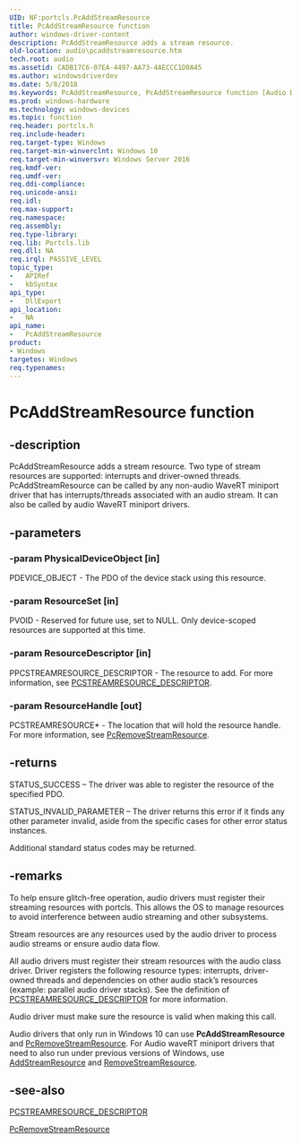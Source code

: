 ```yaml
---
UID: NF:portcls.PcAddStreamResource
title: PcAddStreamResource function
author: windows-driver-content
description: PcAddStreamResource adds a stream resource.
old-location: audio\pcaddstreamresource.htm
tech.root: audio
ms.assetid: CADB17C6-07EA-4497-AA73-4AECCC1D0A45
ms.author: windowsdriverdev
ms.date: 5/8/2018
ms.keywords: PcAddStreamResource, PcAddStreamResource function [Audio Devices], audio.pcaddstreamresource, portcls/PcAddStreamResource
ms.prod: windows-hardware
ms.technology: windows-devices
ms.topic: function
req.header: portcls.h
req.include-header: 
req.target-type: Windows
req.target-min-winverclnt: Windows 10
req.target-min-winversvr: Windows Server 2016
req.kmdf-ver: 
req.umdf-ver: 
req.ddi-compliance: 
req.unicode-ansi: 
req.idl: 
req.max-support: 
req.namespace: 
req.assembly: 
req.type-library: 
req.lib: Portcls.lib
req.dll: NA
req.irql: PASSIVE_LEVEL
topic_type:
-	APIRef
-	kbSyntax
api_type:
-	DllExport
api_location:
-	NA
api_name:
-	PcAddStreamResource
product:
- Windows
targetos: Windows
req.typenames: 
---
```


# PcAddStreamResource function


## -description


PcAddStreamResource adds a stream resource. 
Two type of stream resources are supported: interrupts and driver-owned threads. PcAddStreamResource can be called by any non-audio WaveRT miniport driver that has interrupts/threads associated with an audio stream. It can also be called by audio WaveRT miniport drivers.


## -parameters




### -param PhysicalDeviceObject [in]

PDEVICE_OBJECT - The PDO of the device stack using this resource. 


### -param ResourceSet [in]

PVOID - Reserved for future use, set to NULL. Only device-scoped resources are supported at this time. 


### -param ResourceDescriptor [in]

PPCSTREAMRESOURCE_DESCRIPTOR - The resource to add. For more information, see <a href="https://msdn.microsoft.com/library/windows/hardware/mt298191">PCSTREAMRESOURCE_DESCRIPTOR</a>. 


### -param ResourceHandle [out]

PCSTREAMRESOURCE* - The location that will hold the resource handle. For more information, see <a href="https://msdn.microsoft.com/library/windows/hardware/mt298189">PcRemoveStreamResource</a>.  


## -returns



STATUS_SUCCESS – The driver was able to register the resource of the specified PDO. 

 

STATUS_INVALID_PARAMETER – The driver returns this error if it finds any other parameter invalid, aside from the specific cases for other error status instances. 



Additional standard status codes may be returned.




## -remarks



To help ensure glitch-free operation, audio drivers must register their streaming resources with portcls. This allows the OS to manage resources to avoid interference between audio streaming and other subsystems. 

Stream resources are any resources used by the audio driver to process audio streams or ensure audio data flow. 

All audio drivers must register their stream resources with the audio class driver. Driver registers the following resource types: interrupts, driver-owned threads and dependencies on other audio stack’s resources (example: parallel audio driver stacks). See the definition of <a href="https://msdn.microsoft.com/library/windows/hardware/mt298191">PCSTREAMRESOURCE_DESCRIPTOR</a> for more information.  

Audio driver must make sure the resource is valid when making this call.

Audio drivers that only run in Windows 10 can use  <b>PcAddStreamResource</b> and <a href="https://msdn.microsoft.com/library/windows/hardware/mt298189">PcRemoveStreamResource</a>. For Audio waveRT miniport drivers that need to also run under previous versions of Windows, use <a href="https://msdn.microsoft.com/F9F7E13B-E8D1-4B02-9CC5-737145DEFEB9">AddStreamResource</a> and <a href="https://msdn.microsoft.com/35A90B3C-27D7-4BBA-A754-098D191A3201">RemoveStreamResource</a>. 




## -see-also




<a href="https://msdn.microsoft.com/library/windows/hardware/mt298191">PCSTREAMRESOURCE_DESCRIPTOR</a>



<a href="https://msdn.microsoft.com/library/windows/hardware/mt298189">PcRemoveStreamResource</a>
 

 

